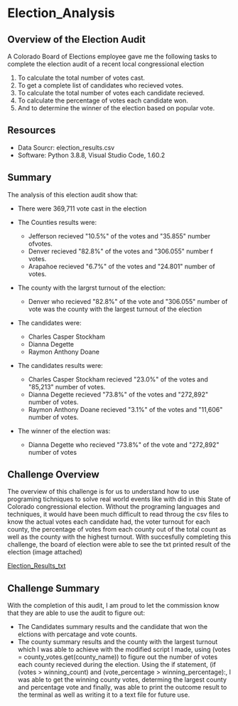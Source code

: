 # Election_Analysis

## Overview of the Election Audit
A Colorado Board of Elections employee gave me the following tasks to complete the election audit of a recent local congressional election

1. To calculate the total number of votes cast.
2. To get a complete list of candidates who recieved votes.
3. To calculate the total number of votes each candidate recieved.
4. To calculate the percentage of votes each candidate won.
5. And to determine the winner of the election based on popular vote.

## Resources
- Data Sourcr: election_results.csv
- Software: Python 3.8.8, Visual Studio Code, 1.60.2

## Summary
The analysis of this election audit show that:
- There were 369,711 vote cast in the election

- The Counties results were:
  - Jefferson recieved "10.5%" of the votes and "35.855" number ofvotes.
  - Denver recieved "82.8%" of the votes and "306.055" number f votes.
  - Arapahoe recieved "6.7%" of the votes and "24.801" number of votes.
 
- The county with the largrst turnout of the election:
  - Denver who recieved "82.8%" of the vote and "306.055" number of vote was the county with the largest turnout of the election
  
- The candidates were:
  - Charles Casper Stockham
  - Dianna Degette
  - Raymon Anthony Doane
  
- The candidates results were:
  - Charles Casper Stockham recieved "23.0%" of the votes and "85,213" number of votes. 
  - Dianna Degette recieved "73.8%" of the votes and "272,892" number of votes. 
  - Raymon Anthony Doane recieved "3.1%" of the votes and "11,606" number of votes.
  
- The winner of the election was:
  - Dianna Degette who recieved "73.8%" of the vote and "272,892" number of votes

## Challenge Overview
The overview of this challenge is for us to understand how to use programing tichniques to solve real world events like with did in this State of Colorado congressional election. Without the programing languages and techniques, it would have been much difficult to read throug the csv files to know the actual votes each candidate had, the voter turnout for each county, the percentage of votes from each county out of the total count as well as the county with the highest turnout. With succesfully completing this challenge, the board of election were able to see the txt printed result of the election (image attached)

[Election_Results_txt](https://user-images.githubusercontent.com/34757498/136705315-3dadeace-59d1-4ec7-b5b8-3e9eea88a480.png)

## Challenge Summary
With the completion of this audit, I am proud to let the commission know that they are able to use the audit to figure out:
- The Candidates summary results and the candidate that won the elctions with percatage and vote counts.
- The county summary results and the county with the largest turnout which I was able to achieve with the modified script I made, using (votes = county_votes.get(county_name)) to figure out the number of votes each county recieved during the election. Using the if statement, (if (votes > winning_count) and (vote_percentage > winning_percentage):, I was able to get the winning county votes, determing the largest county and percentage vote and finally, was able to print the outcome result to the terminal as well as writing it to a text file for future use.


